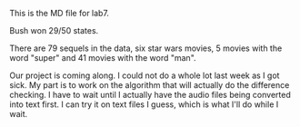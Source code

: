 This is the MD file for lab7.

Bush won 29/50 states. 

There are 79 sequels in the data, six star wars movies, 5 movies with the word "super" and 41 movies with the word "man". 

Our project is coming along. I could not do a whole lot last week as I got sick. My part is to work on the algorithm that will actually
do the difference checking. I have to wait until I actually have the audio files being converted into text first. I can try it on text files I guess,
which is what I'll do while I wait. 
